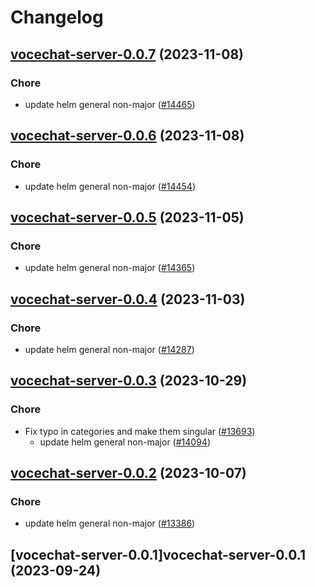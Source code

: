 # Changelog








## [vocechat-server-0.0.7](https://github.com/truecharts/charts/compare/vocechat-server-0.0.6...vocechat-server-0.0.7) (2023-11-08)

### Chore

- update helm general non-major ([#14465](https://github.com/truecharts/charts/issues/14465))
  
  


## [vocechat-server-0.0.6](https://github.com/truecharts/charts/compare/vocechat-server-0.0.5...vocechat-server-0.0.6) (2023-11-08)

### Chore

- update helm general non-major ([#14454](https://github.com/truecharts/charts/issues/14454))
  
  


## [vocechat-server-0.0.5](https://github.com/truecharts/charts/compare/vocechat-server-0.0.4...vocechat-server-0.0.5) (2023-11-05)

### Chore

- update helm general non-major ([#14365](https://github.com/truecharts/charts/issues/14365))
  
  


## [vocechat-server-0.0.4](https://github.com/truecharts/charts/compare/vocechat-server-0.0.3...vocechat-server-0.0.4) (2023-11-03)

### Chore

- update helm general non-major ([#14287](https://github.com/truecharts/charts/issues/14287))
  
  


## [vocechat-server-0.0.3](https://github.com/truecharts/charts/compare/vocechat-server-0.0.2...vocechat-server-0.0.3) (2023-10-29)

### Chore

- Fix typo in categories and make them singular ([#13693](https://github.com/truecharts/charts/issues/13693))
  - update helm general non-major ([#14094](https://github.com/truecharts/charts/issues/14094))
  
  


## [vocechat-server-0.0.2](https://github.com/truecharts/charts/compare/vocechat-server-0.0.1...vocechat-server-0.0.2) (2023-10-07)

### Chore

- update helm general non-major ([#13386](https://github.com/truecharts/charts/issues/13386))
  
  


## [vocechat-server-0.0.1]vocechat-server-0.0.1 (2023-09-24)

